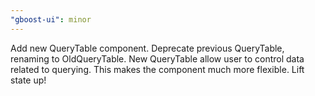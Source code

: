 ```yaml
---
"gboost-ui": minor
---
```


Add new QueryTable component. Deprecate previous QueryTable, renaming to OldQueryTable. New QueryTable allow user to control data related to querying. This makes the component much more flexible. Lift state up!
